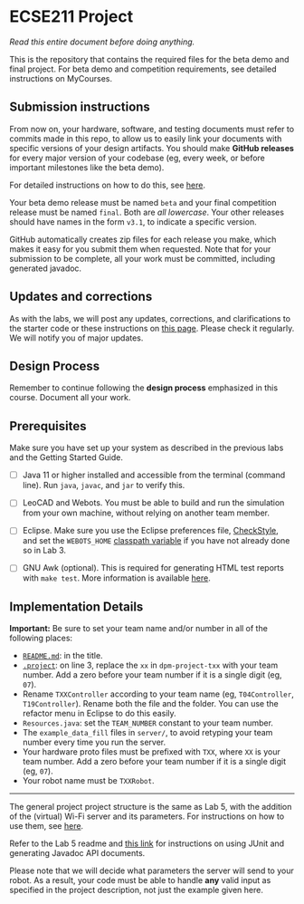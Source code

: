 # ECSE211 Project

_Read this entire document before doing anything._

This is the repository that contains the required files for the beta demo and final project.
For beta demo and competition requirements, see detailed instructions on MyCourses.

## Submission instructions

From now on, your hardware, software, and testing documents must refer to commits made in this repo,
to allow us to easily link your documents with specific versions of your design artifacts. You should make **GitHub releases** for
every major version of your codebase (eg, every week, or before important milestones like the beta demo).

For detailed instructions on how to do this, see [here](https://mcgill-dpm.github.io/website/GithubReleases).

Your beta demo release must be named `beta` and your final competition release must be named `final`. Both are _all lowercase_.
Your other releases should have names in the form `v3.1`, to indicate a specific version.

GitHub automatically creates zip files for each release you make,
which makes it easy for you submit them when requested. Note that for your
submission to be complete, all your work must be committed, including
generated javadoc.

## Updates and corrections

As with the labs, we will post any updates, corrections, and
clarifications to the starter code or these instructions on
[this page](https://mcgill-dpm.github.io/website/lab-notes).
Please check it regularly. We will notify you of major updates.

## Design Process

Remember to continue following the **design process** emphasized in this course. Document all your work.

## Prerequisites

Make sure you have set up your system as described in the previous labs
and the Getting Started Guide.

- [ ] Java 11 or higher installed and accessible from the terminal
(command line). Run `java`, `javac`, and `jar` to verify this.

- [ ] LeoCAD and Webots. You must be able to build and run the simulation
from your own machine, without relying on another team member.

- [ ] Eclipse. Make sure you use the Eclipse preferences file,
[CheckStyle](https://mcgill-dpm.github.io/website/EclipseCheckstyleSpotbugs),
and set the `WEBOTS_HOME` [classpath variable](https://mcgill-dpm.github.io/website/EclipseClasspathVariables)
if you have not already done so in Lab 3.

- [ ] GNU Awk (optional). This is required for generating HTML test reports 
with `make test`. More information is available [here](https://mcgill-dpm.github.io/website/JUnit).


## Implementation Details

**Important:** Be sure to set your team name and/or number in all of the following places:

* [`README.md`](README.md): in the title.
* [`.project`](.project): on line 3, replace the `xx` in `dpm-project-txx`
with your team number. Add a zero before your team number if it is a
single digit (eg, `07`).
* Rename `TXXController` according to your team name (eg, `T04Controller`, `T19Controller`). Rename both the file and the folder.
You can use the refactor menu in Eclipse to do this easily.
* `Resources.java`: set the `TEAM_NUMBER` constant to your team number.
* The `example_data_fill` files in `server/`, to avoid retyping your team
number every time you run the server.
* Your hardware proto files must be prefixed with `TXX`, where `XX` is your team number.
Add a zero before your team number if it is a single digit (eg, `07`).
* Your robot name must be `TXXRobot`.
___

The general project project structure is the same as Lab 5, with the addition of the (virtual) Wi-Fi server and its parameters.
For instructions on how to use them, see [here](https://mcgill-dpm.github.io/website/Wifi).

Refer to the Lab 5 readme and [this link](https://mcgill-dpm.github.io/website/JUnit)
for instructions on using JUnit and generating Javadoc API documents.

Please note that we will decide what parameters the server will send to your robot.
As a result, your code must be able to handle **any** valid input as specified in the project description,
not just the example given here.
